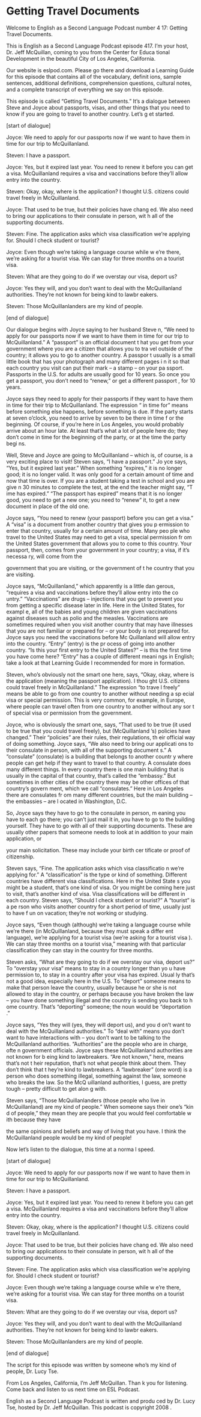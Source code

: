 # Getting Travel Documents

Welcome to English as a Second Language Podcast number 4 17: Getting Travel Documents.

This is English as a Second Language Podcast episode 417.  I’m your host, Dr. Jeff McQuillan, coming to you from the Center for Educa tional Development in the beautiful City of Los Angeles, California.

Our website is eslpod.com.  Please go there and download  a Learning Guide for this episode that contains all of the vocabulary, definit ions, sample sentences, additional definitions, comprehension questions, cultural  notes, and a complete transcript of everything we say on this episode.

This episode is called “Getting Travel Documents.”  It’s a  dialogue between Steve and Joyce about passports, visas, and other things that you need to know if you are going to travel to another country.  Let’s g et started.

[start of dialogue]

Joyce:  We need to apply for our passports now if we want to have them in time for our trip to McQuillanland.

Steven:  I have a passport.

Joyce:  Yes, but it expired last year.  You need to renew it before you can get a visa.  McQuillanland requires a visa and vaccinations before  they’ll allow entry into the country.

Steven:  Okay, okay, where is the application?  I thought  U.S. citizens could travel freely in McQuillanland.

Joyce:  That used to be true, but their policies have chang ed.  We also need to bring our applications to their consulate in person, wit h all of the supporting documents.

Steven:  Fine.  The application asks which visa classification  we’re applying for. Should I check student or tourist?

Joyce:  Even though we’re taking a language course while w e’re there, we’re asking for a tourist visa.  We can stay for three months on a tourist visa.

 Steven:  What are they going to do if we overstay our visa, deport us?

Joyce:  Yes they will, and you don’t want to deal with the McQuillanland authorities.  They’re not known for being kind to lawbr eakers.

Steven:  Those McQuillanlanders are my kind of people.

[end of dialogue]

Our dialogue begins with Joyce saying to her husband Steve n, “We need to apply for our passports now if we want to have them in  time for our trip to McQuillanland.”  A “passport” is an official document t hat you get from your government where you are a citizen that allows you to tra vel outside of the country; it allows you to go to another country.  A passpor t usually is a small little book that has your photograph and many different pages i n it so that each country you visit can put their mark – a stamp – on your pa ssport.  Passports in the U.S. for adults are usually good for 10 years.  So once you get a passport, you don’t need to “renew,” or get a different passport , for 10 years.

Joyce says they need to apply for their passports if they want to have them in time for their trip to McQuillanland.  The expression “ in time for” means before something else happens, before something is due.  If the  party starts at seven o’clock, you need to arrive by seven to be there in time f or the beginning.  Of course, if you’re here in Los Angeles, you would probably arrive about an hour late.  At least that’s what a lot of people here do; they don’t come in time for the beginning of the party, or at the time the party begi ns.

Well, Steve and Joyce are going to McQuillanland – which is, of course, is a very exciting place to visit!  Steven says, “I have a passport.”  Jo yce says, “Yes, but it expired last year.”  When something “expires,” it is no longer good; it is no longer valid.  It was only good for a certain amount of time and now that time is over.  If you are a student taking a test in school and you are give n 30 minutes to complete the test, at the end the teacher might say, “T ime has expired.”  “The passport has expired” means that it is no longer good, you  need to get a new one; you need to “renew” it, to get a new document in  place of the old one.

Joyce says, “You need to renew (your passport) before you can get a visa.”  A “visa” is a document from another country that gives you p ermission to enter that country, usually for a certain amount of time.  Many peo ple who travel to the United States may need to get a visa, special permission fr om the United States government that allows you to come to this country.  Your  passport, then, comes from your government in your country; a visa, if it’s necessa ry, will come from the

 government that you are visiting, or the government of t he country that you are visiting.

Joyce says, “McQuillanland,” which apparently is a little dan gerous, “requires a visa and vaccinations before they’ll allow entry into the co untry.”  “Vaccinations” are drugs – injections that you get to prevent you from getting a specific disease later in life.  Here in the United States, for exampl e, all of the babies and young children are given vaccinations against diseases such as polio  and the measles. Vaccinations are sometimes required when you visit another country that may have illnesses that you are not familiar or prepared for  – or your body is not prepared for.  Joyce says you need the vaccinations before Mc Quillanland will allow entry into the country.  “Entry” (entry) is the pr ocess of going into another country.  “Is this your first entry to the United States?”  – is this the first time you have come here?  “Entry” has a couple of different meani ngs in English; take a look at that Learning Guide I recommended for more in formation.

Steven, who’s obviously not the smart one here, says, “Okay, okay, where is the application (meaning the passport application).  I thou ght U.S. citizens could travel freely in McQuillanland.”  The expression “to trave l freely” means be able to go from one country to another without needing a sp ecial visa or special permission.  This is very common, for example, in Europe, where people can travel often from one country to another without any sor t of special visa or permission from the government.

Joyce, who is obviously the smart one, says, “That used to be true (it used to be true that you could travel freely), but (McQuillanland ’s) policies have changed.” Their “policies” are their rules, their regulations, th eir official way of doing something.  Joyce says, “We also need to bring our applicati ons to their consulate in person, with all of the supporting document s.”  A “consulate” (consulate) is a building that belongs to another countr y where people can get help if they want to travel to that country.  A consulate  does many different things.  In every country there is one main building that  is usually in the capital of that country, that’s called the “embassy.”  But sometimes in  other cities of the country there may be other offices of that country’s govern ment, which we call “consulates.”  Here in Los Angeles there are consulates fr om many different countries, but the main building – the embassies – are l ocated in Washington, D.C.

So, Joyce says they have to go to the consulate in person, m eaning you have to each go there; you can’t just mail it in, you have to go  to the building yourself. They have to go with all of their supporting documents.   These are usually other papers that someone needs to look at in addition to your  main application, or

 your main solicitation.  These may include your birth cer tificate or proof of citizenship.

Steven says, “Fine.  The application asks which visa classificatio n we’re applying for.”  A “classification” is the type or kind of something.   Different countries have different visa classifications.  Here in the United State s you might be a student, that’s one kind of visa.  Or you might be coming here just  to visit, that’s another kind of visa.  Visa classifications will be different in each  country.  Steven says, “Should I check student or tourist?”  A “tourist” is a pe rson who visits another country for a short period of time, usually just to have f un on vacation; they’re not working or studying.

Joyce says, “Even though (although) we’re taking a language  course while we’re there (in McQuillanland, because they must speak a differ ent language), we’re applying for a tourist visa (we’re asking for a tourist visa ).  We can stay three months on a tourist visa,” meaning with that particular classification they can stay in the country for three months.

Steven asks, “What are they going to do if we overstay our visa, deport us?”  To “overstay your visa” means to stay in a country longer than yo u have permission to, to stay in a country after your visa has expired.  Usual ly that’s not a good idea, especially here in the U.S.  To “deport” someone  means to make that person leave the country, usually because he or she is not allowed to stay in the country, or perhaps because you have broken the law – you  have done something illegal and the country is sending you back to h ome country.  That’s “deporting” someone; the noun would be “deportation .”

Joyce says, “Yes they will (yes, they will deport us), and you d on’t want to deal with the McQuillanland authorities.”  To “deal with”  means you don’t want to have interactions with – you don’t want to be talking to the  McQuillanland authorities. “Authorities” are the people who are in charge, ofte n government officials.  Joyce says these McQuillanland authorities are not known for b eing kind to lawbreakers.  “Are not known,” here, means that’s not t heir reputation, that’s not what people think about them.  They don’t think that t hey’re kind to lawbreakers. A “lawbreaker” (one word) is a person who does something  illegal, something against the law, someone who breaks the law.  So the McQ uillanland authorities, I guess, are pretty tough – pretty difficult to get alon g with.

Steven says, “Those McQuillanlanders (those people who live in McQuillanland) are my kind of people.”  When someone says their one’s “kin d of people,” they mean they are people that you would feel comfortable w ith because they have

 the same opinions and beliefs and way of living that you  have.  I think the McQuillanland people would be my kind of people!

Now let’s listen to the dialogue, this time at a norma l speed.

[start of dialogue]

Joyce:  We need to apply for our passports now if we want to have them in time for our trip to McQuillanland.

Steven:  I have a passport.

Joyce:  Yes, but it expired last year.  You need to renew it before you can get a visa.  McQuillanland requires a visa and vaccinations before  they’ll allow entry into the country.

Steven:  Okay, okay, where is the application?  I thought  U.S. citizens could travel freely in McQuillanland.

Joyce:  That used to be true, but their policies have chang ed.  We also need to bring our applications to their consulate in person, wit h all of the supporting documents.

Steven:  Fine.  The application asks which visa classification  we’re applying for. Should I check student or tourist?

Joyce:  Even though we’re taking a language course while w e’re there, we’re asking for a tourist visa.  We can stay for three months on a tourist visa.

Steven:  What are they going to do if we overstay our visa, deport us?

Joyce:  Yes they will, and you don’t want to deal with the McQuillanland authorities.  They’re not known for being kind to lawbr eakers.

Steven:  Those McQuillanlanders are my kind of people.

[end of dialogue]

The script for this episode was written by someone who’s my kind of people, Dr. Lucy Tse.

 From Los Angeles, California, I’m Jeff McQuillan.  Than k you for listening.  Come back and listen to us next time on ESL Podcast.

English as a Second Language Podcast is written and produ ced by Dr. Lucy Tse, hosted by Dr. Jeff McQuillan.  This podcast is copyright 2008 .

